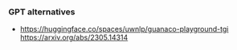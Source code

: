 ### GPT alternatives
- https://huggingface.co/spaces/uwnlp/guanaco-playground-tgi https://arxiv.org/abs/2305.14314
